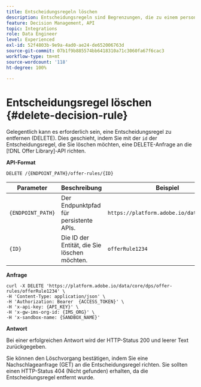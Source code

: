 ```yaml
---
title: Entscheidungsregeln löschen
description: Entscheidungsregeln sind Begrenzungen, die zu einem personalisierten Angebot hinzugefügt und auf ein Profil angewendet werden, um dessen Eignung zu bestimmen.
feature: Decision Management, API
topic: Integrations
role: Data Engineer
level: Experienced
exl-id: 52f4803b-9e9a-4ad0-ae24-de652006763d
source-git-commit: 07b1f9b885574bb6418310a71c3060fa67f6cac3
workflow-type: tm+mt
source-wordcount: '118'
ht-degree: 100%

---
```


# Entscheidungsregel löschen {#delete-decision-rule}

Gelegentlich kann es erforderlich sein, eine Entscheidungsregel zu entfernen (DELETE). Dies geschieht, indem Sie mit der `id` der Entscheidungsregel, die Sie löschen möchten, eine DELETE-Anfrage an die [!DNL Offer Library]-API richten.

**API-Format**

```http
DELETE /{ENDPOINT_PATH}/offer-rules/{ID}
```

| Parameter | Beschreibung | Beispiel |
| --------- | ----------- | ------- |
| `{ENDPOINT_PATH}` | Der Endpunktpfad für persistente APIs. | `https://platform.adobe.io/data/core/dps` |
| `{ID}` | Die ID der Entität, die Sie löschen möchten. | `offerRule1234` |

**Anfrage**

```shell
curl -X DELETE 'https://platform.adobe.io/data/core/dps/offer-rules/offerRule1234' \
-H 'Content-Type: application/json' \
-H 'Authorization: Bearer  {ACCESS_TOKEN}' \
-H 'x-api-key: {API_KEY}' \
-H 'x-gw-ims-org-id: {IMS_ORG}' \
-H 'x-sandbox-name: {SANDBOX_NAME}'
```

**Antwort**

Bei einer erfolgreichen Antwort wird der HTTP-Status 200 und leerer Text zurückgegeben.

Sie können den Löschvorgang bestätigen, indem Sie eine Nachschlageanfrage (GET) an die Entscheidungsregel richten. Sie sollten einen HTTP-Status 404 (Nicht gefunden) erhalten, da die Entscheidungsregel entfernt wurde.
